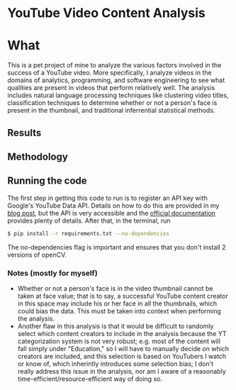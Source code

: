 # YouTube Video Content Analysis

# What
This is a pet project of mine to analyze the various factors involved in the success of a YouTube video. More specifically, I analyze videos in the domains of 
analytics, programming, and software engineering to see what qualities are present in videos that perform relatively well. The analysis includes natural language processing techniques 
like clustering video titles, classification techniques to determine whether or not a person's face is present in the thumbnail, and traditional inferrential statistical methods.

## Results

## Methodology

## Running the code
The first step in getting this code to run is to register an API key with Google's YouTube Data API. Details on how to do this are provided in my [blog post](#), but the 
API is very accessible and the [official documentation](https://developers.google.com/youtube/v3/getting-started) provides plenty of details.
After that, in the terminal, run
```bash
$ pip install -r requirements.txt --no-dependencies

```
The no-dependencies flag is important and ensures that you don't install 2 versions of openCV.

### Notes (mostly for myself)
- Whether or not a person's face is in the video thumbnail cannot be taken at face value; that is to say, a successful YouTube content creator in this space may include 
his or her face in all the thumbnails, which could bias the data. This must be taken into context when performing the analysis.
- Another flaw in this analysis is that it would be difficult to randomly select which content creators to include in the analysis because the YT categorization system 
is not very robust; e.g. most of the content will fall simply under "Education," so I will have to manually decide on which creators are included, and this selection 
is based on YouTubers I watch or know of, which inherintly introduces some selection bias; I don't really address this issue in the analysis, nor am I aware of a 
reasonably time-efficient/resource-efficient way of doing so.
